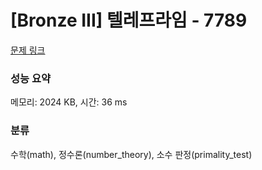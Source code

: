 # [Bronze III] 텔레프라임 - 7789 

[문제 링크](https://www.acmicpc.net/problem/7789) 

### 성능 요약

메모리: 2024 KB, 시간: 36 ms

### 분류

수학(math), 정수론(number_theory), 소수 판정(primality_test)

